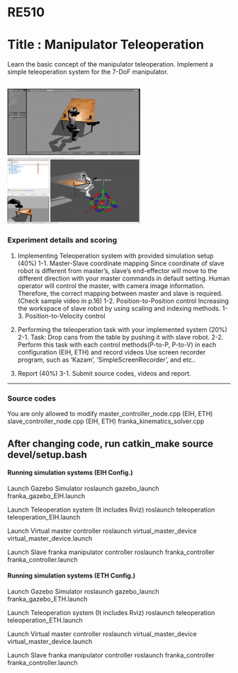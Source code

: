 # RE510

# Title : Manipulator Teleoperation

Learn the basic concept of the manipulator teleoperation.
Implement a simple teleoperation system for the 7-DoF manipulator.


<img src="./img1.png" width="300px" height="150px" title="Gazebo"></img>
<img src="./img2.png" width="300px" height="150px" title="Rviz"></img>
---
### Experiment details and scoring 

1. Implementing Teleoperation system with provided simulation setup (40%)
  1-1. Master-Slave coordinate mapping
    Since coordinate of slave robot is different from master’s, slave’s end-effector will move to the different direction with your master commands in default setting. 
    Human operator will control the master, with camera image information.
    Therefore, the correct mapping between master and slave is required. (Check sample video in p.16)
  1-2. Position-to-Position control
    Increasing the workspace of slave robot by using scaling and indexing methods.
  1-3. Position-to-Velocity control

2. Performing the teleoperation task with your implemented system (20%)
  2-1. Task: Drop cans from the table by pushing it with slave robot.
  2-2. Perform this task with each control methods(P-to-P, P-to-V) in each configuration (EIH, ETH) and record videos
    Use screen recorder program, such as ‘Kazam’,  ‘SimpleScreenRecorder’, and etc..

3. Report (40%)
  3-1. Submit source codes, videos and report.


---
### Source codes

You are only allowed to modify 
master_controller_node.cpp (EIH, ETH)
slave_controller_node.cpp (EIH, ETH)
franka_kinematics_solver.cpp

After changing code, run
catkin_make
source devel/setup.bash
---
#### Running simulation systems (EIH Config.)
Launch Gazebo Simulator
	roslaunch gazebo_launch franka_gazebo_EIH.launch
	
Launch Teleoperation system (It includes Rviz)
	roslaunch teleoperation teleoperation_EIH.launch

Launch Virtual master controller
	roslaunch virtual_master_device virtual_master_device.launch

Launch Slave franka manipulator controller
	roslaunch franka_controller franka_controller.launch


#### Running simulation systems (ETH Config.)
Launch Gazebo Simulator
	roslaunch gazebo_launch franka_gazebo_ETH.launch
	
Launch Teleoperation system (It includes Rviz)
	roslaunch teleoperation teleoperation_ETH.launch

Launch Virtual master controller
	roslaunch virtual_master_device virtual_master_device.launch

Launch Slave franka manipulator controller
	roslaunch franka_controller franka_controller.launch


